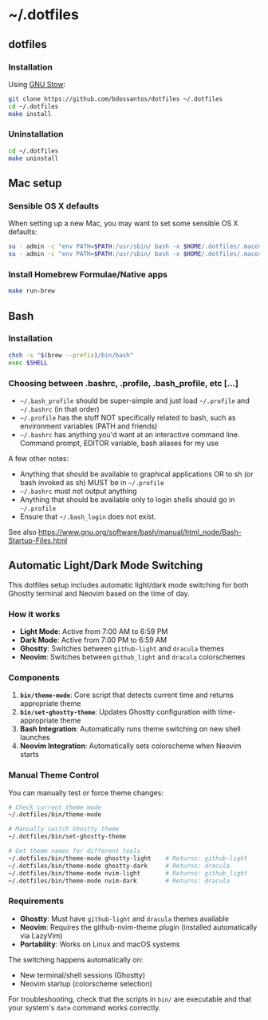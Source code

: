 # ~/.dotfiles

## dotfiles

### Installation

Using [GNU Stow](http://www.gnu.org/software/stow/):

```bash
git clone https://github.com/bdossantos/dotfiles ~/.dotfiles
cd ~/.dotfiles
make install
```

### Uninstallation

```bash
cd ~/.dotfiles
make uninstall
```

## Mac setup

### Sensible OS X defaults

When setting up a new Mac, you may want to set some sensible OS X defaults:

```bash
su - admin -c "env PATH=$PATH:/usr/sbin/ bash -x $HOME/.dotfiles/.macos"
su - admin -c "env PATH=$PATH:/usr/sbin/ bash -x $HOME/.dotfiles/.macos_hardening"
```

### Install Homebrew Formulae/Native apps

```bash
make run-brew
```

## Bash

### Installation

```bash
chsh -s "$(brew --prefix)/bin/bash"
exec $SHELL
```

### Choosing between .bashrc, .profile, .bash_profile, etc [...]

* `~/.bash_profile` should be super-simple and just load `~/.profile` and
  `~/.bashrc` (in that order)
* `~/.profile` has the stuff NOT specifically related to bash, such as
  environment variables (PATH and friends)
* `~/.bashrc` has anything you'd want at an interactive command line. Command
  prompt, EDITOR variable, bash aliases for my use

A few other notes:

* Anything that should be available to graphical applications OR to sh (or bash
  invoked as sh) MUST be in `~/.profile`
* `~/.bashrc` must not output anything
* Anything that should be available only to login shells should go in
  `~/.profile`
* Ensure that `~/.bash_login` does not exist.

See also https://www.gnu.org/software/bash/manual/html_node/Bash-Startup-Files.html

## Automatic Light/Dark Mode Switching

This dotfiles setup includes automatic light/dark mode switching for both Ghostty terminal and Neovim based on the time of day.

### How it works

- **Light Mode**: Active from 7:00 AM to 6:59 PM
- **Dark Mode**: Active from 7:00 PM to 6:59 AM
- **Ghostty**: Switches between `github-light` and `dracula` themes
- **Neovim**: Switches between `github_light` and `dracula` colorschemes

### Components

1. **`bin/theme-mode`**: Core script that detects current time and returns appropriate theme
2. **`bin/set-ghostty-theme`**: Updates Ghostty configuration with time-appropriate theme
3. **Bash Integration**: Automatically runs theme switching on new shell launches
4. **Neovim Integration**: Automatically sets colorscheme when Neovim starts

### Manual Theme Control

You can manually test or force theme changes:

```bash
# Check current theme mode
~/.dotfiles/bin/theme-mode

# Manually switch Ghostty theme
~/.dotfiles/bin/set-ghostty-theme

# Get theme names for different tools
~/.dotfiles/bin/theme-mode ghostty-light    # Returns: github-light
~/.dotfiles/bin/theme-mode ghostty-dark     # Returns: dracula
~/.dotfiles/bin/theme-mode nvim-light       # Returns: github_light  
~/.dotfiles/bin/theme-mode nvim-dark        # Returns: dracula
```

### Requirements

- **Ghostty**: Must have `github-light` and `dracula` themes available
- **Neovim**: Requires the github-nvim-theme plugin (installed automatically via LazyVim)
- **Portability**: Works on Linux and macOS systems

The switching happens automatically on:
- New terminal/shell sessions (Ghostty)  
- Neovim startup (colorscheme selection)

For troubleshooting, check that the scripts in `bin/` are executable and that your system's `date` command works correctly.
